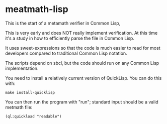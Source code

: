 
# meatmath-lisp

This is the start of a metamath verifier in Common Lisp,

This is very early and does NOT really implement verification.
At this time it's a study in how to efficiently parse the file in Common Lisp.

It uses sweet-expressions so that the code is much easier to read
for most developers compared to traditional Common Lisp notation.

The scripts depend on sbcl, but the code should run on any
Common Lisp implementation.

You need to install a relatively current version of QuickLisp.
You can do this with:

~~~~
make install-quicklisp
~~~~

You can then run the program with "run"; standard input should be
a valid metmath file:

~~~~
(ql:quickload "readable")
~~~~
